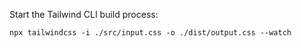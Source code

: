 Start the Tailwind CLI build process:

`npx tailwindcss -i ./src/input.css -o ./dist/output.css --watch`